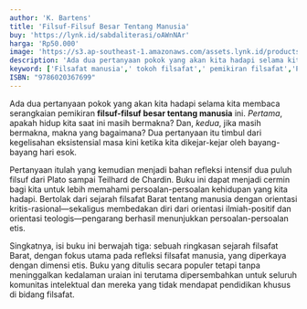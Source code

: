 ```yaml
---
author: 'K. Bartens'
title: 'Filsuf-Filsuf Besar Tentang Manusia'
buy: 'https://lynk.id/sabdaliterasi/oAWnNAr'
harga: 'Rp50.000'
image: 'https://s3.ap-southeast-1.amazonaws.com/assets.lynk.id/products/28-12-2023/1703740494589_6143540.svg'
description: 'Ada dua pertanyaan pokok yang akan kita hadapi selama kita membaca serangkaian pemikiran filsuf-filsuf besar tentang manusia ini.'
keyword: ['Filsafat manusia',' tokoh filsafat',' pemikiran filsafat','Pengantar filsafat ']
ISBN: "9786020367699"
---
```

<p>Ada dua pertanyaan pokok yang akan kita hadapi selama kita membaca serangkaian pemikiran <strong>filsuf-filsuf besar tentang manusia</strong> ini. <em>Pertama</em>, apakah hidup kita saat ini masih bermakna? Dan, <em>kedua</em>, jika masih bermakna, makna yang bagaimana? Dua pertanyaan itu timbul dari kegelisahan eksistensial masa kini ketika kita dikejar-kejar oleh bayang-bayang hari esok. </p><p>Pertanyaan itulah yang kemudian menjadi bahan refleksi intensif dua puluh filsuf dari Plato sampai Teilhard de Chardin. Buku ini dapat menjadi cermin bagi kita untuk lebih memahami persoalan-persoalan kehidupan yang kita hadapi. Bertolak dari sejarah filsafat Barat tentang manusia dengan orientasi kritis-rasional—sekaligus membedakan diri dari orientasi ilmiah-positif dan orientasi teologis—pengarang berhasil menunjukkan persoalan-persoalan etis. </p><p>Singkatnya, isi buku ini berwajah tiga: sebuah ringkasan sejarah filsafat Barat, dengan fokus utama pada refleksi filsafat manusia, yang diperkaya dengan dimensi etis. Buku yang ditulis secara populer tetapi tanpa meninggalkan kedalaman uraian ini terutama dipersembahkan untuk seluruh komunitas intelektual dan mereka yang tidak mendapat pendidikan khusus di bidang filsafat.</p>

